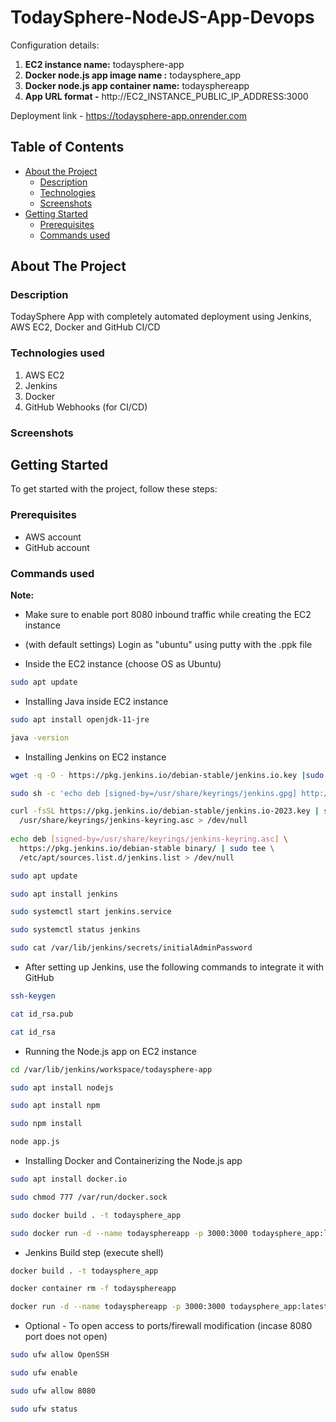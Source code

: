 # TodaySphere-NodeJS-App-Devops
Configuration details: 
1. **EC2 instance name:** todaysphere-app
2. **Docker node.js app image name :** todaysphere_app 
3. **Docker node.js app container name:** todaysphereapp
4. **App URL format -** http://EC2_INSTANCE_PUBLIC_IP_ADDRESS:3000

Deployment link - https://todaysphere-app.onrender.com

<!-- TABLE OF CONTENTS -->
## Table of Contents

* [About the Project](#about-the-project)
  * [Description](#description)
  * [Technologies](#technologies-used)
  * [Screenshots](#screenshots)
* [Getting Started](#getting-started)
  * [Prerequisites](#prerequisites)
  * [Commands used](#commands-used)




<!-- ABOUT THE PROJECT -->
## About The Project

### Description
TodaySphere App with completely automated deployment using Jenkins, AWS EC2, Docker and GitHub CI/CD

### Technologies used
1. AWS EC2
2. Jenkins
3. Docker
4. GitHub Webhooks (for CI/CD)

### Screenshots



<!-- GETTING STARTED -->
## Getting Started

To get started with the project, follow these steps:

### Prerequisites

* AWS account
* GitHub account

### Commands used

**Note:** 
* Make sure to enable port 8080 inbound traffic while creating the EC2 instance
* (with default settings) Login as "ubuntu" using putty with the .ppk file

* Inside the EC2 instance (choose OS as Ubuntu)
```sh
sudo apt update
```

* Installing Java inside EC2 instance
```sh
sudo apt install openjdk-11-jre
```

```sh
java -version
```

* Installing Jenkins on EC2 instance
```sh
wget -q -O - https://pkg.jenkins.io/debian-stable/jenkins.io.key |sudo gpg --dearmor -o /usr/share/keyrings/jenkins.gpg
```

```sh
sudo sh -c 'echo deb [signed-by=/usr/share/keyrings/jenkins.gpg] http://pkg.jenkins.io/debian-stable binary/ > /etc/apt/sources.list.d/jenkins.list'
```

```sh
curl -fsSL https://pkg.jenkins.io/debian-stable/jenkins.io-2023.key | sudo tee \
  /usr/share/keyrings/jenkins-keyring.asc > /dev/null
  
echo deb [signed-by=/usr/share/keyrings/jenkins-keyring.asc] \
  https://pkg.jenkins.io/debian-stable binary/ | sudo tee \
  /etc/apt/sources.list.d/jenkins.list > /dev/null
```

```sh
sudo apt update
```

```sh
sudo apt install jenkins
```

```sh
sudo systemctl start jenkins.service
```

```sh
sudo systemctl status jenkins
```

```sh
sudo cat /var/lib/jenkins/secrets/initialAdminPassword
```

* After setting up Jenkins, use the following commands to integrate it with GitHub

```sh
ssh-keygen
```

```sh
cat id_rsa.pub
```

```sh
cat id_rsa
```

* Running the Node.js app on EC2 instance

```sh
cd /var/lib/jenkins/workspace/todaysphere-app
```

```sh
sudo apt install nodejs
```

```sh
sudo apt install npm
```

```sh
sudo npm install
```

```sh
node app.js
```

* Installing Docker and Containerizing the Node.js app

```sh
sudo apt install docker.io
```

```sh
sudo chmod 777 /var/run/docker.sock
```

```sh
sudo docker build . -t todaysphere_app
```

```sh
sudo docker run -d --name todaysphereapp -p 3000:3000 todaysphere_app:latest
```

* Jenkins Build step (execute shell)

```sh
docker build . -t todaysphere_app
```

```sh
docker container rm -f todaysphereapp
```

```sh
docker run -d --name todaysphereapp -p 3000:3000 todaysphere_app:latest
```

* Optional - To open access to ports/firewall modification (incase 8080 port does not open)

```sh
sudo ufw allow OpenSSH
```

```sh
sudo ufw enable
```

```sh
sudo ufw allow 8080
```

```sh
sudo ufw status
```
